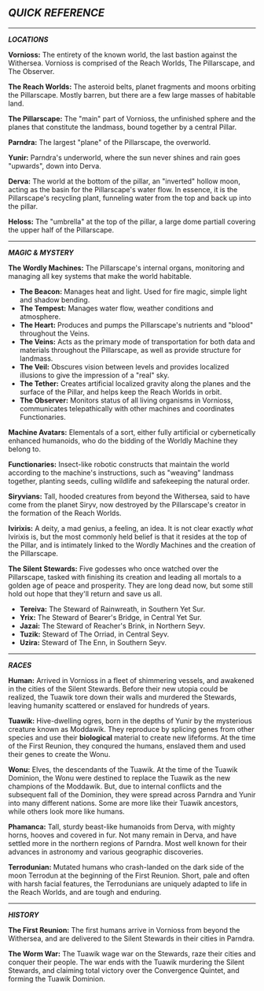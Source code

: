 ***QUICK REFERENCE***
-

---

***LOCATIONS***

**Vornioss:** The entirety of the known world, the last bastion against the Withersea. Vornioss is comprised of the Reach Worlds, The Pillarscape, and The Observer.

**The Reach Worlds:** The asteroid belts, planet fragments and moons orbiting the Pillarscape. Mostly barren, but there are a few large masses of habitable land.

**The Pillarscape:** The "main" part of Vornioss, the unfinished sphere and the planes that constitute the landmass, bound together by a central Pillar. 

**Parndra:** The largest "plane" of the Pillarscape, the overworld.

**Yunir:** Parndra's underworld, where the sun never shines and rain goes "upwards", down into Derva.

**Derva:** The world at the bottom of the pillar, an "inverted" hollow moon, acting as the basin for the Pillarscape's water flow. In essence, it is the Pillarscape's recycling plant, funneling water from the top and back up into the pillar.

**Heloss:** The "umbrella" at the top of the pillar, a large dome partiall covering the upper half of the Pillarscape.

---

***MAGIC & MYSTERY***

**The Wordly Machines:** The Pillarscape's internal organs, monitoring and managing all key systems that make the world habitable.

- **The Beacon:** Manages heat and light. Used for fire magic, simple light and shadow bending.
- **The Tempest:** Manages water flow, weather conditions and atmosphere. 
- **The Heart:** Produces and pumps the Pillarscape's nutrients and "blood" throughout the Veins.
- **The Veins:** Acts as the primary mode of transportation for both data and materials throughout the Pillarscape, as well as provide structure for landmass.
- **The Veil:** Obscures vision between levels and provides localized illusions to give the impression of a "real" sky.
- **The Tether:** Creates artificial localized gravity along the planes and the surface of the Pillar, and helps keep the Reach Worlds in orbit.
- **The Observer:** Monitors status of all living organisms in Vornioss, communicates telepathically with other machines and coordinates Functionaries.

**Machine Avatars:** Elementals of a sort, either fully artificial or cybernetically enhanced humanoids, who do the bidding of the Worldly Machine they belong to. 

**Functionaries:** Insect-like robotic constructs that maintain the world according to the machine's instructions, such as "weaving" landmass together, planting seeds, culling wildlife and safekeeping the natural order.

**Siryvians:** Tall, hooded creatures from beyond the Withersea, said to have come from the planet Siryv, now destroyed by the Pillarscape's creator in the formation of the Reach Worlds.

**Ivirixis:** A deity, a mad genius, a feeling, an idea. It is not clear exactly *what* Ivirixis is, but the most commonly held belief is that it resides at the top of the Pillar, and is intimately linked to the Wordly Machines and the creation of the Pillarscape.

**The Silent Stewards:** Five godesses who once watched over the Pillarscape, tasked with finishing its creation and leading all mortals to a golden age of peace and prosperity. They are long dead now, but some still hold out hope that they'll return and save us all.

- **Tereiva:** The Steward of Rainwreath, in Southern Yet Sur.
- **Yrix:** The Steward of Bearer's Bridge, in Central Yet Sur.
- **Jazai:** The Steward of Reacher's Brink, in Northern Seyv.
- **Tuzik:** Steward of The Orriad, in Central Seyv.
- **Uzira:** Steward of The Enn, in Southern Seyv.

---

***RACES*** 

**Human:** Arrived in Vornioss in a fleet of shimmering vessels, and awakened in the cities of the Silent Stewards. Before their new utopia could be realized, the Tuawik tore down their walls and murdered the Stewards, leaving humanity scattered or enslaved for hundreds of years.

**Tuawik:** Hive-dwelling ogres, born in the depths of Yunir by the mysterious creature known as Moddawik. They reproduce by splicing genes from other species and use their **biological** material to create new lifeforms. At the time of the First Reunion, they conqured the humans, enslaved them and used their genes to create the Wonu.

**Wonu:** Elves, the descendants of the Tuawik. At the time of the Tuawik Dominion, the Wonu were destined to replace the Tuawik as the new champions of the Moddawik. But, due to internal conflicts and the subsequent fall of the Dominion, they were spread across Parndra and Yunir into many different nations. Some are more like their Tuawik ancestors, while others look more like humans.

**Phamanca:** Tall, sturdy beast-like humanoids from Derva, with mighty horns, hooves and covered in fur. Not many remain in Derva, and have settled more in the northern regions of Parndra. Most well known for their advances in astronomy and various geographic discoveries.

**Terrodunian:** Mutated humans who crash-landed on the dark side of the moon Terrodun at the beginning of the First Reunion. Short, pale and often with harsh facial features, the Terrodunians are uniquely adapted to life in the Reach Worlds, and are tough and enduring.

---

***HISTORY***

**The First Reunion:** The first humans arrive in Vornioss from beyond the Withersea, and are delivered to the Silent Stewards in their cities in Parndra.

**The Worm War:** The Tuawik wage war on the Stewards, raze their cities and conquer their people. The war ends with the Tuawik murdering the Silent Stewards, and claiming total victory over the Convergence Quintet, and forming the Tuawik Dominion.
